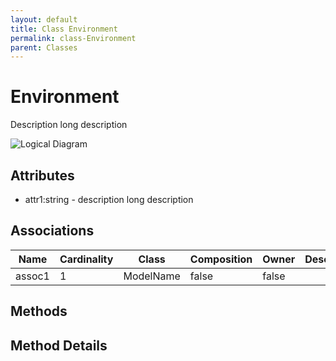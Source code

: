 ```yaml
---
layout: default
title: Class Environment
permalink: class-Environment
parent: Classes
---
```


# Environment

Description long description

![Logical Diagram](./logical.png)

## Attributes

* attr1:string - description long description


## Associations

| Name | Cardinality | Class | Composition | Owner | Description |
| --- | --- | --- | --- | --- | --- |
| assoc1 | 1 | ModelName | false | false |  |







## Methods


<h2>Method Details</h2>
    


